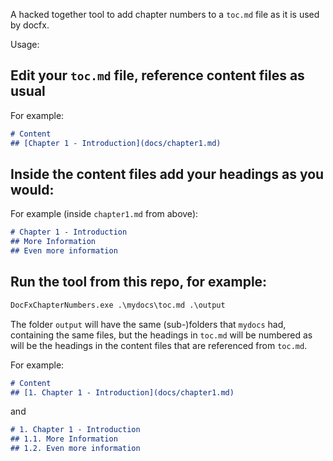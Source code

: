 
A hacked together tool to add chapter numbers to a `toc.md` file as it is used by docfx.

Usage:

## Edit your `toc.md` file, reference content files as usual

For example:
    
```markdown
# Content
## [Chapter 1 - Introduction](docs/chapter1.md)
```
    
## Inside the content files add your headings as you would:

For example (inside `chapter1.md` from above):
    
```markdown
# Chapter 1 - Introduction
## More Information
## Even more information
```
    
## Run the tool from this repo, for example:

```cmd
DocFxChapterNumbers.exe .\mydocs\toc.md .\output
```
    
The folder `output` will have the same (sub-)folders that `mydocs` had,
containing the same files, but the headings in `toc.md` will be numbered
as will be the headings in the content files that are referenced from `toc.md`.
    
For example:
    
```markdown
# Content
## [1. Chapter 1 - Introduction](docs/chapter1.md)
```
    
and
    
```markdown
# 1. Chapter 1 - Introduction
## 1.1. More Information
## 1.2. Even more information
```
   

